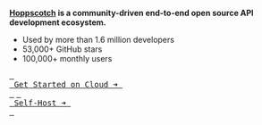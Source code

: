 **[Hoppscotch](https://hoppscotch.io) is a community-driven end-to-end open source API development ecosystem.**

- Used by more than 1.6 million developers
- 53,000+ GitHub stars
- 100,000+ monthly users

[<kbd> <br> Get Started on Cloud ➜ <br> </kbd>](https://hoppscotch.io)
[<kbd> <br> Self-Host ➜ <br> </kbd>](https://github.com/hoppscotch/hoppscotch)

